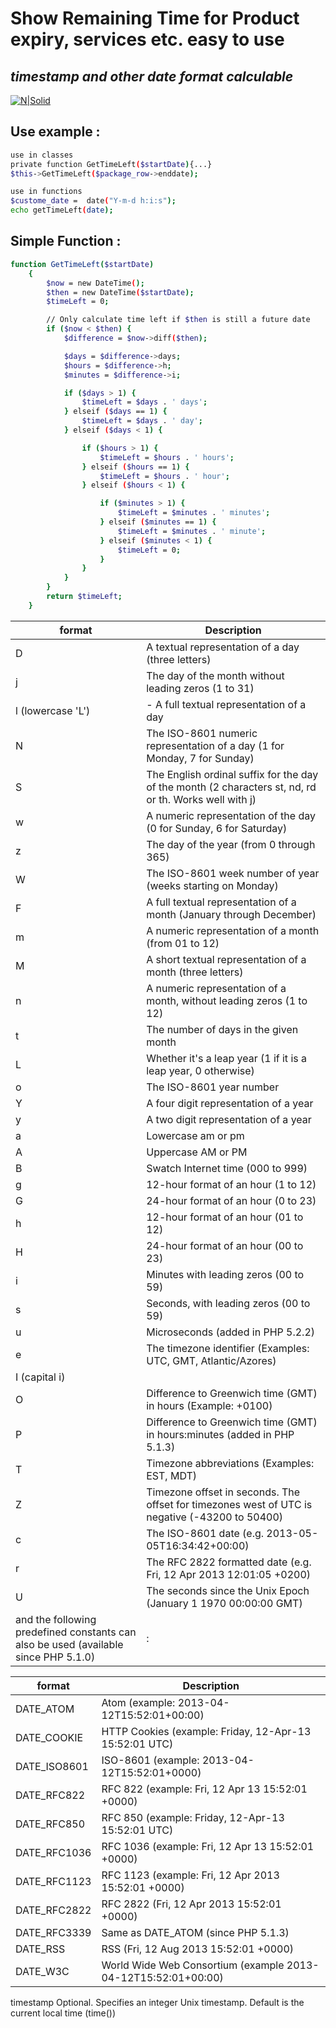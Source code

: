 # Show Remaining Time for Product expiry, services etc. easy to use 
## _timestamp and other date format calculable_

[![N|Solid](https://cldup.com/dTxpPi9lDf.thumb.png)](https://nodesource.com/products/nsolid)



## Use example :
```sh
use in classes
private function GetTimeLeft($startDate){...}
$this->GetTimeLeft($package_row->enddate);

use in functions
$custome_date =  date("Y-m-d h:i:s");
echo getTimeLeft(date);
```



## Simple Function :
```sh
function GetTimeLeft($startDate)
    {
        $now = new DateTime();
        $then = new DateTime($startDate);
        $timeLeft = 0;

        // Only calculate time left if $then is still a future date
        if ($now < $then) {
            $difference = $now->diff($then);

            $days = $difference->days;
            $hours = $difference->h;
            $minutes = $difference->i;

            if ($days > 1) {
                $timeLeft = $days . ' days';
            } elseif ($days == 1) {
                $timeLeft = $days . ' day';
            } elseif ($days < 1) {

                if ($hours > 1) {
                    $timeLeft = $hours . ' hours';
                } elseif ($hours == 1) {
                    $timeLeft = $hours . ' hour';
                } elseif ($hours < 1) {

                    if ($minutes > 1) {
                        $timeLeft = $minutes . ' minutes';
                    } elseif ($minutes == 1) {
                        $timeLeft = $minutes . ' minute';
                    } elseif ($minutes < 1) {
                        $timeLeft = 0;
                    }
                }
            }
        }
        return $timeLeft;
    }
```

| format | 	Description |
| ------ | ------ |
| D | A textual representation of a day (three letters) |
| j | The day of the month without leading zeros (1 to 31) |
| l (lowercase 'L') | - A full textual representation of a day |
| N | The ISO-8601 numeric representation of a day (1 for Monday, 7 for Sunday) |
| S | The English ordinal suffix for the day of the month (2 characters st, nd, rd or th. Works well with j) |
| w | A numeric representation of the day (0 for Sunday, 6 for Saturday) |
| z | The day of the year (from 0 through 365) |
| W | The ISO-8601 week number of year (weeks starting on Monday) |
| F | A full textual representation of a month (January through December) |
| m | A numeric representation of a month (from 01 to 12) |
| M | A short textual representation of a month (three letters) |
| n | A numeric representation of a month, without leading zeros (1 to 12) |
| t | The number of days in the given month |
| L | Whether it's a leap year (1 if it is a leap year, 0 otherwise) |
| o | The ISO-8601 year number |
| Y | A four digit representation of a year |
| y | A two digit representation of a year |
| a | Lowercase am or pm |
| A | Uppercase AM or PM |
| B | Swatch Internet time (000 to 999) |
| g | 12-hour format of an hour (1 to 12) |
| G | 24-hour format of an hour (0 to 23) |
| h | 12-hour format of an hour (01 to 12) |
| H | 24-hour format of an hour (00 to 23) |
| i | Minutes with leading zeros (00 to 59) |
| s | Seconds, with leading zeros (00 to 59) |
| u | Microseconds (added in PHP 5.2.2) |
| e | The timezone identifier (Examples: UTC, GMT, Atlantic/Azores) |
| I (capital i) | | Whether the date is in daylights savings time (1 if Daylight Savings Time, 0 otherwise) |
| O | Difference to Greenwich time (GMT)  in hours (Example: +0100) |
| P | Difference to Greenwich time (GMT)  in hours:minutes (added in PHP 5.1.3) |
| T | Timezone abbreviations (Examples: EST, MDT) |
| Z | Timezone offset in seconds. The offset for timezones west of UTC is negative (-43200 to 50400) |
| c | The ISO-8601 date (e.g. 2013-05-05T16:34:42+00:00) |
| r | The RFC 2822 formatted date (e.g. Fri, 12 Apr 2013 12:01:05 +0200) |
| U | The seconds since the Unix Epoch (January 1 1970 00:00:00 GMT) |
and the following predefined constants can also be used (available since PHP 5.1.0) |:

| format | 	Description |
| ------ | ------ |
| DATE_ATOM | Atom (example: 2013-04-12T15:52:01+00:00) |
| DATE_COOKIE | HTTP Cookies (example: Friday, 12-Apr-13 15:52:01 UTC) |
| DATE_ISO8601 | ISO-8601 (example: 2013-04-12T15:52:01+0000) |
| DATE_RFC822 | RFC 822 (example: Fri, 12 Apr 13 15:52:01 +0000) |
| DATE_RFC850 | RFC 850 (example: Friday, 12-Apr-13 15:52:01 UTC) |
| DATE_RFC1036 | RFC 1036 (example: Fri, 12 Apr 13 15:52:01 +0000) |
| DATE_RFC1123 | RFC 1123 (example: Fri, 12 Apr 2013 15:52:01 +0000) |
| DATE_RFC2822 | RFC 2822 (Fri, 12 Apr 2013 15:52:01 +0000) |
| DATE_RFC3339 | Same as DATE_ATOM (since PHP 5.1.3) |
| DATE_RSS | RSS (Fri, 12 Aug 2013 15:52:01 +0000) |
| DATE_W3C | World Wide Web Consortium (example 2013-04-12T15:52:01+00:00) |
timestamp	Optional. Specifies an integer Unix timestamp. Default is the current local time (time()) 

